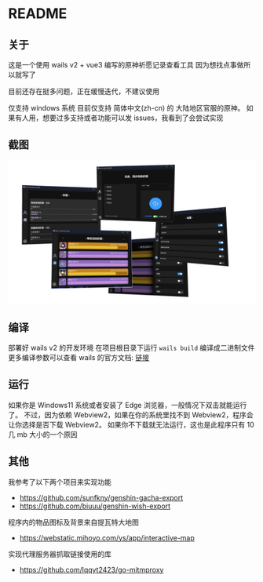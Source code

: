 # README

## 关于

这是一个使用 wails v2 + vue3 编写的原神祈愿记录查看工具
因为想找点事做所以就写了

目前还存在挺多问题，正在缓慢迭代，不建议使用

仅支持 windows 系统
目前仅支持 简体中文(zh-cn) 的 大陆地区官服的原神。
如果有人用，想要过多支持或者功能可以发 issues，我看到了会尝试实现

## 截图

![截图](https://raw.githubusercontent.com/HumXC/give-me-genshin-gacha/main/doc/2.png)

## 编译

部署好 wails v2 的开发环境
在项目根目录下运行 `wails build` 编译成二进制文件
更多编译参数可以查看 wails 的官方文档: [链接](https://wails.io/zh-Hans/docs/reference/cli#构建 "wails doc")

## 运行

如果你是 Windows11 系统或者安装了 Edge 浏览器，一般情况下双击就能运行了。
不过，因为依赖 Webview2，如果在你的系统里找不到 Webview2，程序会让你选择是否下载 Webview2。
如果你不下载就无法运行，这也是此程序只有 10 几 mb 大小的一个原因

## 其他

我参考了以下两个项目来实现功能

-   https://github.com/sunfkny/genshin-gacha-export
-   https://github.com/biuuu/genshin-wish-export

程序内的物品图标及背景来自提瓦特大地图

-   https://webstatic.mihoyo.com/ys/app/interactive-map

实现代理服务器抓取链接使用的库

-   https://github.com/lqqyt2423/go-mitmproxy
